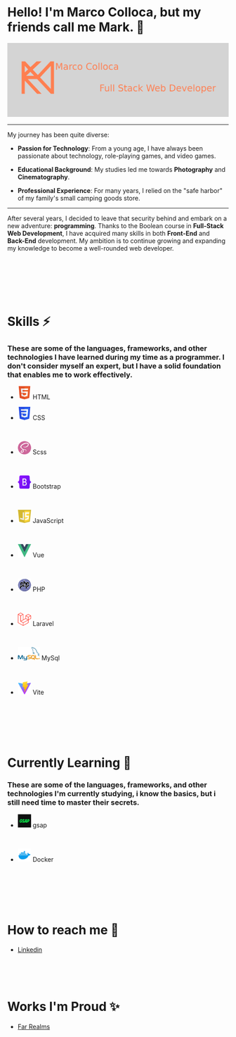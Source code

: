 # Hello! I'm Marco Colloca, but my friends call me Mark. 👋

<img src="./imgs/BackgroundPersonale.png" alt="Intro bg" >

---

My journey has been quite diverse:

- **Passion for Technology**: From a young age, I have always been passionate about technology, role-playing games, and video games.
  
- **Educational Background**: My studies led me towards **Photography** and **Cinematography**.

- **Professional Experience**: For many years, I relied on the "safe harbor" of my family's small camping goods store.

---

After several years, I decided to leave that security behind and embark on a new adventure: **programming**. Thanks to the Boolean course in **Full-Stack Web Development**, I have acquired many skills in both **Front-End** and **Back-End** development. My ambition is to continue growing and expanding my knowledge to become a well-rounded web developer.

<br><br><br><br><br>


# Skills ⚡
### These are some of the languages, frameworks, and other technologies I have learned during my time as a programmer. I don't consider myself an expert, but I have a solid foundation that enables me to work effectively.
-  <img src="./imgs/htmlIcon.png" alt="Icon" width="30" height="30"> HTML


-  <img src="./imgs/cssIcon.png" alt="Icon" width="30" height="30"> CSS
<br>

        
-  <img src="./imgs/scssIcon.png" alt="Icon" width="30" height="30">  Scss
<br>


-  <img src="./imgs/bootstrapIcon.png" alt="Icon" width="30" height="30"> Bootstrap
<br>

    
-  <img src="./imgs/javascriptIcon.png" alt="Icon" width="30" height="30"> JavaScript
<br>

    
-  <img src="./imgs/vueIcon.png" alt="Icon" width="30" height="30"> Vue
<br>

    
-  <img src="./imgs/phpIcon.png" alt="Icon" width="30" height="30">  PHP
<br>

    
-  <img src="./imgs/laravelIcon.png" alt="Icon" width="30" height="30"> Laravel
<br>

        
-  <img src="./imgs/mysqlIcon.png" alt="Icon" width="50" height="30"> MySql
<br>

    
-  <img src="./imgs/ViteIcon.png" alt="Icon" width="30" height="30">  Vite
<br>
    

<br><br><br>

# Currently Learning 🤔
### These are some of the languages, frameworks, and other technologies I'm currently studying, i know the basics, but i still need time to master their secrets.

- <img src="./imgs/gsapIcon.png" alt="Icon" width="30" height="30"> gsap
<br>
    
        
- <img src="./imgs/DockerIcon.png" alt="Icon" width="30" height="30"> Docker    
<br>

<br><br><br>

# How to reach me 🔭

- <a href="https://www.linkedin.com/in/marco-colloca-35ab28314/">Linkedin</a>


<br><br><br>

# Works I'm Proud ✨
- <a href="https://farrealms.netlify.app/">Far Realms</a>

<!--
**MarcoColloca/MarcoColloca** is a ✨ _special_ ✨ repository because its `README.md` (this file) appears on your GitHub profile.

Here are some ideas to get you started:

- 🔭 I’m currently working on ...
- 🌱 I’m currently learning ...
- 👯 I’m looking to collaborate on ...
- 🤔 I’m looking for help with ...
- 💬 Ask me about ...
- 📫 How to reach me: ...
- 😄 Pronouns: ...
- ⚡ Fun fact: ...
-->
